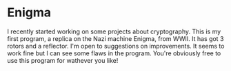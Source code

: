 # Enigma
I recently started working on some projects about cryptography. This is my first program, a replica on the Nazi machine Enigma, from WWII. It has got 3 rotors and a reflector.
I'm open to suggestions on improvements. It seems to work fine but I can see some flaws in the program.
You're obviously free to use this program for wathever you like! 
